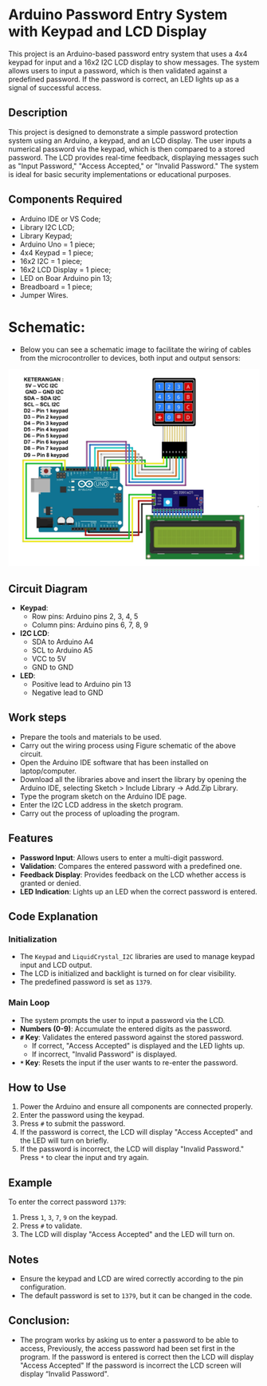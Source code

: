 # Arduino Password Entry System with Keypad and LCD Display

This project is an Arduino-based password entry system that uses a 4x4 keypad for input and a 16x2 I2C LCD display to show messages. The system allows users to input a password, which is then validated against a predefined password. If the password is correct, an LED lights up as a signal of successful access.

## Description

This project is designed to demonstrate a simple password protection system using an Arduino, a keypad, and an LCD display. The user inputs a numerical password via the keypad, which is then compared to a stored password. The LCD provides real-time feedback, displaying messages such as "Input Password," "Access Accepted," or "Invalid Password." The system is ideal for basic security implementations or educational purposes.

## Components Required

- Arduino IDE or VS Code;
- Library I2C LCD;
- Library Keypad;
- Arduino Uno = 1 piece;
- 4x4 Keypad = 1 piece;
- 16x2 I2C = 1 piece;
- 16x2 LCD Display = 1 piece;
- LED on Boar Arduino pin 13;
- Breadboard = 1 piece;
- Jumper Wires.

# Schematic:

- Below you can see a schematic image to facilitate the wiring of cables from the microcontroller to devices, both input and output sensors:

![Alt text](img/schematic.jpg)

## Circuit Diagram

- **Keypad**:
  - Row pins: Arduino pins 2, 3, 4, 5
  - Column pins: Arduino pins 6, 7, 8, 9
- **I2C LCD**:
  - SDA to Arduino A4
  - SCL to Arduino A5
  - VCC to 5V
  - GND to GND
- **LED**:
  - Positive lead to Arduino pin 13
  - Negative lead to GND

## Work steps

- Prepare the tools and materials to be used.
- Carry out the wiring process using Figure schematic of the above circuit.
- Open the Arduino IDE software that has been installed on laptop/computer.
- Download all the libraries above and insert the library by opening the Arduino IDE, selecting Sketch > Include Library -> Add.Zip Library.
- Type the program sketch on the Arduino IDE page.
- Enter the I2C LCD address in the sketch program.
- Carry out the process of uploading the program.

## Features

- **Password Input**: Allows users to enter a multi-digit password.
- **Validation**: Compares the entered password with a predefined one.
- **Feedback Display**: Provides feedback on the LCD whether access is granted or denied.
- **LED Indication**: Lights up an LED when the correct password is entered.

## Code Explanation

### Initialization

- The `Keypad` and `LiquidCrystal_I2C` libraries are used to manage keypad input and LCD output.
- The LCD is initialized and backlight is turned on for clear visibility.
- The predefined password is set as `1379`.

### Main Loop

- The system prompts the user to input a password via the LCD.
- **Numbers (0-9)**: Accumulate the entered digits as the password.
- **`#` Key**: Validates the entered password against the stored password.
  - If correct, "Access Accepted" is displayed and the LED lights up.
  - If incorrect, "Invalid Password" is displayed.
- **`*` Key**: Resets the input if the user wants to re-enter the password.

## How to Use

1. Power the Arduino and ensure all components are connected properly.
2. Enter the password using the keypad.
3. Press `#` to submit the password.
4. If the password is correct, the LCD will display "Access Accepted" and the LED will turn on briefly.
5. If the password is incorrect, the LCD will display "Invalid Password." Press `*` to clear the input and try again.

## Example

To enter the correct password `1379`:

1. Press `1`, `3`, `7`, `9` on the keypad.
2. Press `#` to validate.
3. The LCD will display "Access Accepted" and the LED will turn on.

## Notes

- Ensure the keypad and LCD are wired correctly according to the pin configuration.
- The default password is set to `1379`, but it can be changed in the code.

## Conclusion:

- The program works by asking us to enter a password to be able to access, Previously, the access password had been set first in the program. If the password is entered is correct then the LCD will display "Access Accepted" If the password is incorrect the LCD screen will display “Invalid Password".
